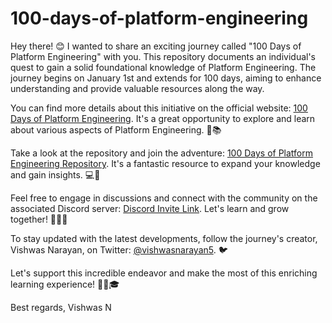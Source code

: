 # 100-days-of-platform-engineering


Hey there! 😊 I wanted to share an exciting journey called "100 Days of Platform Engineering" with you. This repository documents an individual's quest to gain a solid foundational knowledge of Platform Engineering. The journey begins on January 1st and extends for 100 days, aiming to enhance understanding and provide valuable resources along the way.

You can find more details about this initiative on the official website: [100 Days of Platform Engineering](https://vishwas1234567.github.io/100-days-of-platform-engineering/). It's a great opportunity to explore and learn about various aspects of Platform Engineering. 🌟📚

Take a look at the repository and join the adventure: [100 Days of Platform Engineering Repository](https://github.com/vishwas1234567/100-days-of-platform-engineering). It's a fantastic resource to expand your knowledge and gain insights. 💻🚀

Feel free to engage in discussions and connect with the community on the associated Discord server: [Discord Invite Link](https://discord.gg/w54drpKW). Let's learn and grow together! 💪💬🌐

To stay updated with the latest developments, follow the journey's creator, Vishwas Narayan, on Twitter: [@vishwasnarayan5](https://twitter.com/vishwasnarayan5). 🐦

Let's support this incredible endeavor and make the most of this enriching learning experience! 🚀✨🎓

Best regards,
Vishwas N
